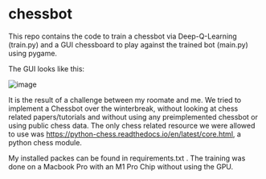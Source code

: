 # chessbot

This repo contains the code to train a chessbot via Deep-Q-Learning (train.py) and a GUI chessboard to play against the trained bot (main.py) using pygame. 

The GUI looks like this:

![image](https://user-images.githubusercontent.com/90799324/161300455-7aee3853-2dbc-4836-ad6f-662cd5efdf2e.png)


It is the result of a challenge between my roomate and me. We tried to implement a Chessbot over the winterbreak, without looking at chess related papers/tutorials and without using any preimplemented chessbot or using public chess data. The only chess related resource we were allowed to use was https://python-chess.readthedocs.io/en/latest/core.html, a python chess module. 

My installed packes can be found in requirements.txt . The training was done on a Macbook Pro with an M1 Pro Chip without using the GPU. 
